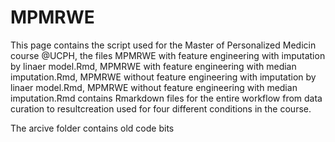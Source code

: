 # MPMRWE
This page contains the script used for the Master of Personalized Medicin course @UCPH,
the files MPMRWE with feature engineering with imputation by linaer model.Rmd, MPMRWE with feature engineering with median imputation.Rmd,
MPMRWE without feature engineering with imputation by linaer model.Rmd, MPMRWE without feature engineering with median imputation.Rmd contains 
Rmarkdown files for the entire workflow from data curation to resultcreation used for four different conditions in the course.

The arcive folder contains old code bits
